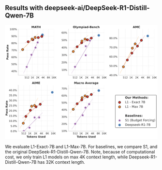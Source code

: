 ## Results with deepseek-ai/DeepSeek-R1-Distill-Qwen-7B

![image](results_7b.png)

We evaluate L1-Exact-7B and L1-Max-7B. For baselines, we compare S1, and the original DeepSeek-R1-Distill-Qwen-7B. Note, because of computational cost, we only train L1 models on max 4K context length, while Deepseek-R1-Distill-Qwen-7B has 32K context length.